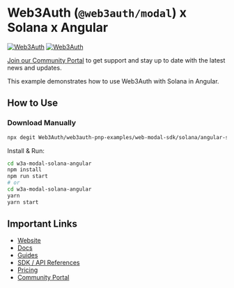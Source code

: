 # Web3Auth (`@web3auth/modal`) x Solana x Angular

[![Web3Auth](https://img.shields.io/badge/Web3Auth-SDK-blue)](https://web3auth.io/docs/sdk/web/modal/)
[![Web3Auth](https://img.shields.io/badge/Web3Auth-Community-cyan)](https://community.web3auth.io)

[Join our Community Portal](https://community.web3auth.io/) to get support and stay up to date with the latest news and updates.

This example demonstrates how to use Web3Auth with Solana in Angular.

## How to Use

### Download Manually

```bash
npx degit Web3Auth/web3auth-pnp-examples/web-modal-sdk/solana/angular-solana-modal-example w3a-modal-solana-angular
```

Install & Run:

```bash
cd w3a-modal-solana-angular
npm install
npm run start
# or
cd w3a-modal-solana-angular
yarn
yarn start
```

## Important Links

- [Website](https://web3auth.io)
- [Docs](https://web3auth.io/docs)
- [Guides](https://web3auth.io/docs/guides)
- [SDK / API References](https://web3auth.io/docs/sdk)
- [Pricing](https://web3auth.io/pricing.html)
- [Community Portal](https://community.web3auth.io)